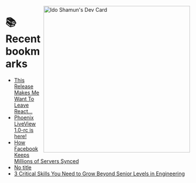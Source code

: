 <a href="https://app.daily.dev/idoshamun"><img src="https://api.daily.dev/devcards/v2/28849d86070e4c099c877ab6837c61f0.png?type=default&r=auy" align="right" width="400" alt="Ido Shamun's Dev Card"/></a>

# 📚 Recent bookmarks
<!-- BOOKMARKS:START -->
- [This Release Makes Me Want To Leave React...](https://app.daily.dev/posts/F8Ce1aWsf?utm_source=rss&utm_medium=bookmarks&utm_campaign=28849d86070e4c099c877ab6837c61f0)
- [Phoenix LiveView 1.0-rc is here!](https://app.daily.dev/posts/0gJ79QHO6?utm_source=rss&utm_medium=bookmarks&utm_campaign=28849d86070e4c099c877ab6837c61f0)
- [How Facebook Keeps Millions of Servers Synced](https://app.daily.dev/posts/oNuCxvJbX?utm_source=rss&utm_medium=bookmarks&utm_campaign=28849d86070e4c099c877ab6837c61f0)
- [No title](https://app.daily.dev/posts/AwUrsY2Pj?utm_source=rss&utm_medium=bookmarks&utm_campaign=28849d86070e4c099c877ab6837c61f0)
- [3 Critical Skills You Need to Grow Beyond Senior Levels in Engineering](https://app.daily.dev/posts/fsMj0vcSO?utm_source=rss&utm_medium=bookmarks&utm_campaign=28849d86070e4c099c877ab6837c61f0)
<!-- BOOKMARKS:END -->
